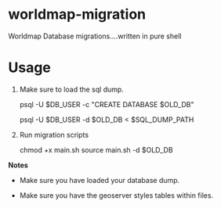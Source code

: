 # worldmap-migration
Worldmap Database migrations....written in pure shell

Usage
=====


1. Make sure to load the sql dump.

	psql -U $DB_USER -c "CREATE DATABASE $OLD_DB"

	psql -U $DB_USER -d $OLD_DB < $SQL_DUMP_PATH


2. Run migration scripts

	chmod +x main.sh
	source main.sh -d $OLD_DB

**Notes**

- Make sure you have loaded your database dump.

- Make sure you have the geoserver styles tables within files.
